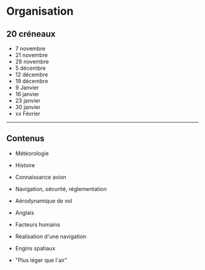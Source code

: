 # Organisation

## 20 créneaux

* 7 novembre
* 21 novembre
* 28 novembre
* 5 décembre 
* 12 décembre 
* 19 décembre 
* 9 Janvier
* 16 janvier
* 23 janvier
* 30 janvier
* xx Février

***
## Contenus

* Météorologie
* Histoire
* Connaissance avion
* Navigation, sécurité, réglementation
* Aérodynamique de vol
* Anglais

* Facteurs humains
* Réalisation d'une navigation
* Engins spatiaux
* "Plus léger que l'air"


